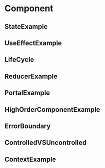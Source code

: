 # Component

## StateExample

## UseEffectExample

## LifeCycle

## ReducerExample

## PortalExample

## HighOrderComponentExample

## ErrorBoundary

## ControlledVSUncontrolled

## ContextExample
